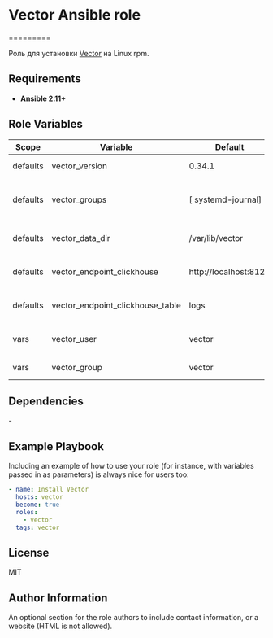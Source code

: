 # Vector Ansible role
=========

Роль для установки [Vector](https://vector.dev/) на Linux rpm.

Requirements
------------

- **Ansible 2.11+**

Role Variables
--------------

| Scope | Variable | Default | Description |
| ---- |---- | ---- | ---- |
| defaults | vector_version | 0.34.1 | Версия дистрибутива |
| defaults | vector_groups | [ systemd-journal] | Дополнительные группы для пользователя vector |
| defaults | vector_data_dir | /var/lib/vector | Путь к директории с данными |
| defaults | vector_endpoint_clickhouse | http://localhost:8123 | Clickhouse endpoint (http://адрес:порт) |
| defaults | vector_endpoint_clickhouse_table | logs | Таблица по умолчанию для записи данных |
| vars | vector_user | vector | Пользователь для запуска Vector |
| vars | vector_group | vector | Группа пользователя |

Dependencies
------------

\-

Example Playbook
----------------

Including an example of how to use your role (for instance, with variables passed in as parameters) is always nice for users too:

```yaml
- name: Install Vector
  hosts: vector
  become: true
  roles:
    - vector
  tags: vector
```

License
-------

MIT

Author Information
------------------

An optional section for the role authors to include contact information, or a website (HTML is not allowed).